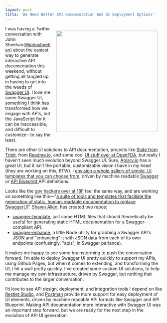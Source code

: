 ```yaml
---
layout: post
title: 'We Need Better API Documentation And UI Deployment Options'
---
```

<p><a href="http://developer.apievangelist.com/core-apis.html"><img style="padding: 15px;" src="https://s3.amazonaws.com/kinlane-productions/api-evangelist/swagger/swagger-interactive-api-docs.png" alt="" width="325" align="right" /></a></p>
<p>I was having a Twitter conversation with John Sheehan(<a href="https://twitter.com/johnsheehan">@johnsheehan</a>) about the easiest way to generate interactive API documentation this weekend, without getting all tangled up in having to get into the weeds of <a href="https://github.com/swagger-api/swagger-ui">Swagger UI</a>. I love me some Swagger UI, something I think has transformed how we engage with APIs, but the JavaScript for it can be inaccessible, and difficult to customize--to say the least.</p>
<p>There are other UI solutions to API documentation, projects like <a href="https://github.com/tripit/slate">Slate from Tripit</a>, from <a href="https://readme.io/">Readme.io</a>, and some cool <a href="http://apievangelist.com/2014/06/17/adding-data-visualization-layer-to-interactive-api-documentation/">UI stuff over at OpenFDA</a>, but really I haven&rsquo;t seen much evolution beyond Swagger UI. Sure, <a href="http://apiary.io">Apiary.io</a> has a great UI, but it isn&rsquo;t the portable, customizable vision I have in my head (they are working on this, BTW). I <a href="http://apievangelist.com/2014/10/24/someone-please-build-my-open-interactive-portable-and-visual-api-documentation-toolkit/">envision a whole gallery of simple, UI templates that you can choose from</a>, driven by machine readable <a href="http://swagger.io/">Swagger</a> or <a href="https://apiblueprint.org/">API Blueprint </a>API definitions.</p>
<p>Looks like the <a href="https://18f.gsa.gov/">gov hackers over at 18F</a> feel the same way, and are working on something like this&mdash;"<a href="https://github.com/shawnbot/swagger-static">a suite of tools and templates that faciliate the generation of static, human-readable documentation to replace SwaggerUI</a>&rdquo;. <a href="https://github.com/shawnbot">Shawn Allen</a>, has created two repos:</p>
<ul>
<li><a href="https://github.com/shawnbot/swagger-template">swagger-template</a>, just some HTML files that should theoretically be useful for generating static HTML documentation for a Swagger-compliant API.</li>
<li><a href="https://github.com/shawnbot/swagger-enhance">swagger-enhance</a>, a little Node utility for grabbing a Swagger API's JSON and "enhancing" it with JSON data from each of its own endpoints (confusingly, "apis", in Swagger parlance).</li>
</ul>
<p>It makes me happy to see some brainstorming to push the conversation forward. I&rsquo;m able to deploy Swagger UI pretty quickly to support my APIs, using Github Pages, but when it comes to extending, and transforming the UI, I hit a wall pretty quickly. I've created some custom UI solutions, to help me manage my own infrastructure, driven by Swagger, but nothing that contributes to the larger conversation.</p>
<p>I&rsquo;d love to see API design, deployment, and integration tools I depend on like <a href="http://studio.restlet.com/#/">Restlet Studio</a>, and <a href="http://www.getpostman.com/">Postman</a> provide more support for easy deployment of UI elements, driven by machine readable API formats like Swagger and API Blueprint. Making API documentation more interactive with Swagger UI was an important step forward, but we are ready for the next step in the evolution of API UI generation.</p>